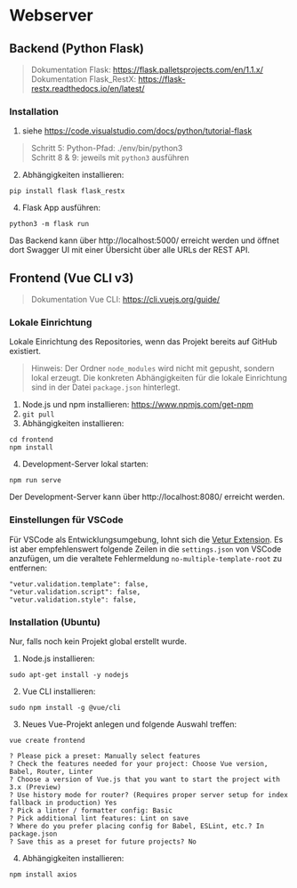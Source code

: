 # Webserver

## Backend (Python Flask)
>Dokumentation Flask: https://flask.palletsprojects.com/en/1.1.x/<br>
Dokumentation Flask_RestX: https://flask-restx.readthedocs.io/en/latest/

### Installation

1. siehe https://code.visualstudio.com/docs/python/tutorial-flask
>Schritt 5: Python-Pfad: ./env/bin/python3<br>
Schritt 8 & 9: jeweils mit `python3` ausführen

2. Abhängigkeiten installieren:
```
pip install flask flask_restx
```
4. Flask App ausführen:
```
python3 -m flask run
```

Das Backend kann über http://localhost:5000/ erreicht werden und öffnet dort Swagger UI mit einer Übersicht über alle URLs der REST API.

## Frontend (Vue CLI v3)
>Dokumentation Vue CLI: https://cli.vuejs.org/guide/

### Lokale Einrichtung
Lokale Einrichtung des Repositories, wenn das Projekt bereits auf GitHub existiert.
>Hinweis: Der Ordner `node_modules` wird nicht mit gepusht, sondern lokal erzeugt. Die konkreten Abhängigkeiten für die lokale Einrichtung sind in der Datei `package.json` hinterlegt.

1. Node.js und npm installieren: https://www.npmjs.com/get-npm
2. `git pull`
3. Abhängigkeiten installieren:
```
cd frontend
npm install
```
4. Development-Server lokal starten:
```
npm run serve
```

Der Development-Server kann über http://localhost:8080/ erreicht werden.

### Einstellungen für VSCode
Für VSCode als Entwicklungsumgebung, lohnt sich die [Vetur Extension](https://marketplace.visualstudio.com/items?itemName=octref.vetur). Es ist aber empfehlenswert folgende Zeilen in die `settings.json` von VSCode anzufügen, um die veraltete Fehlermeldung `no-multiple-template-root` zu entfernen:

```
"vetur.validation.template": false,
"vetur.validation.script": false,
"vetur.validation.style": false,
```


### Installation (Ubuntu)
Nur, falls noch kein Projekt global erstellt wurde.

1. Node.js installieren:
```
sudo apt-get install -y nodejs
```
2. Vue CLI installieren:
```
sudo npm install -g @vue/cli
```
3. Neues Vue-Projekt anlegen und folgende Auswahl treffen:
```
vue create frontend
```

```
? Please pick a preset: Manually select features
? Check the features needed for your project: Choose Vue version, Babel, Router, Linter
? Choose a version of Vue.js that you want to start the project with 3.x (Preview)
? Use history mode for router? (Requires proper server setup for index fallback in production) Yes
? Pick a linter / formatter config: Basic
? Pick additional lint features: Lint on save
? Where do you prefer placing config for Babel, ESLint, etc.? In package.json
? Save this as a preset for future projects? No
```

4. Abhängigkeiten installieren:

```
npm install axios
```